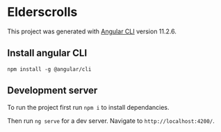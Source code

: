 # Elderscrolls

This project was generated with [Angular CLI](https://github.com/angular/angular-cli) version 11.2.6.

## Install angular CLI
`npm install -g @angular/cli`

## Development server
To run the project first run `npm i` to install dependancies.

Then run `ng serve` for a dev server. Navigate to `http://localhost:4200/`.
